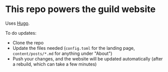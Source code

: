 # This repo powers the guild website

Uses [Hugo](https://gohugo.io/). 

To do updates: 
- Clone the repo
- Update the files needed (`config.toml` for the landing page, `content/posts/*.md` for anything under "About")
- Push your changes, and the website will be updated automatically (after a rebuild, which can take a few minutes)

